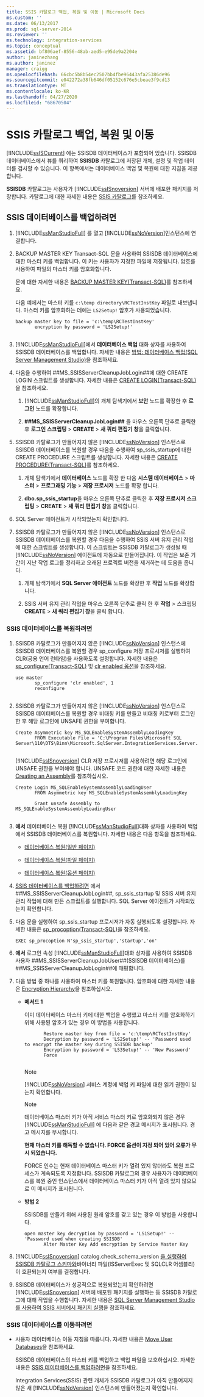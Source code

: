 ```yaml
---
title: SSIS 카탈로그 백업, 복원 및 이동 | Microsoft Docs
ms.custom: ''
ms.date: 06/13/2017
ms.prod: sql-server-2014
ms.reviewer: ''
ms.technology: integration-services
ms.topic: conceptual
ms.assetid: bf806aef-8556-48ab-aed5-e95de9a2204e
author: janinezhang
ms.author: janinez
manager: craigg
ms.openlocfilehash: 66cbc5b8b54ec2507bb4fbe96443afa25386de96
ms.sourcegitcommit: e042272a38fb646df05152c676e5cbeae3f9cd13
ms.translationtype: MT
ms.contentlocale: ko-KR
ms.lasthandoff: 04/27/2020
ms.locfileid: "68670504"
---
```

# <a name="backup-restore-and-move-the-ssis-catalog"></a>SSIS 카탈로그 백업, 복원 및 이동
  [!INCLUDE[ssISCurrent](../includes/ssiscurrent-md.md)] 에는 SSISDB 데이터베이스가 포함되어 있습니다. SSISDB 데이터베이스에서 뷰를 쿼리하여 **SSISDB** 카탈로그에 저장된 개체, 설정 및 작업 데이터를 검사할 수 있습니다. 이 항목에서는 데이터베이스 백업 및 복원에 대한 지침을 제공합니다.  
  
 **SSISDB** 카탈로그는 사용자가 [!INCLUDE[ssISnoversion](../includes/ssisnoversion-md.md)] 서버에 배포한 패키지를 저장합니다. 카탈로그에 대한 자세한 내용은 [SSIS 카탈로그](catalog/ssis-catalog.md)를 참조하세요.  
  
##  <a name="to-back-up-the-ssis-database"></a><a name="backup"></a> SSIS 데이터베이스를 백업하려면  
  
1.  [!INCLUDE[ssManStudioFull](../includes/ssmanstudiofull-md.md)] 를 열고 [!INCLUDE[ssNoVersion](../includes/ssnoversion-md.md)]인스턴스에 연결합니다.  
  
2.  BACKUP MASTER KEY Transact-SQL 문을 사용하여 SSISDB 데이터베이스에 대한 마스터 키를 백업합니다. 이 키는 사용자가 지정한 파일에 저장됩니다. 암호를 사용하여 파일의 마스터 키를 암호화합니다.  
  
     문에 대한 자세한 내용은 [BACKUP MASTER KEY&#40;Transact-SQL&#41;](/sql/t-sql/statements/backup-master-key-transact-sql)를 참조하세요.  
  
     다음 예에서는 마스터 키를 `c:\temp directory\RCTestInstKey` 파일로 내보냅니다. 마스터 키를 암호화하는 데에는 `LS2Setup!` 암호가 사용되었습니다.  
  
    ```  
    backup master key to file = 'c:\temp\RCTestInstKey'  
           encryption by password = 'LS2Setup!'  
  
    ```  
  
3.  [!INCLUDE[ssManStudioFull](../includes/ssmanstudiofull-md.md)]에서 **데이터베이스 백업** 대화 상자를 사용하여 SSISDB 데이터베이스를 백업합니다. 자세한 내용은 [방법: 데이터베이스 백업(SQL Server Management Studio)](https://go.microsoft.com/fwlink/?LinkId=231812)을 참조하세요.  
  
4.  다음을 수행하여 ##MS_SSISServerCleanupJobLogin##에 대한 CREATE LOGIN 스크립트를 생성합니다. 자세한 내용은 [CREATE LOGIN&#40;Transact-SQL&#41;](/sql/t-sql/statements/create-login-transact-sql)을 참조하세요.  
  
    1.  [!INCLUDE[ssManStudioFull](../includes/ssmanstudiofull-md.md)]의 개체 탐색기에서 **보안** 노드를 확장한 후 **로그인** 노드를 확장합니다.  
  
    2.  **##MS_SSISServerCleanupJobLogin##** 을 마우스 오른쪽 단추로 클릭한 후 **로그인 스크립팅** > **CREATE** > **새 쿼리 편집기 창**을 클릭합니다.  
  
5.  SSISDB 카탈로그가 만들어지지 않은 [!INCLUDE[ssNoVersion](../includes/ssnoversion-md.md)] 인스턴스로 SSISDB 데이터베이스를 복원할 경우 다음을 수행하여 sp_ssis_startup에 대한 CREATE PROCEDURE 스크립트를 생성합니다. 자세한 내용은 [CREATE PROCEDURE&#40;Transact-SQL&#41;](/sql/t-sql/statements/create-procedure-transact-sql)를 참조하세요.  
  
    1.  개체 탐색기에서 **데이터베이스** 노드를 확장 한 다음 **시스템 데이터베이스** > **마스터** > **프로그래밍 기능** > **저장 프로시저** 노드를 확장 합니다.  
  
    2.  **dbo.sp_ssis_startup**을 마우스 오른쪽 단추로 클릭한 후 **저장 프로시저 스크립팅** > **CREATE** > **새 쿼리 편집기 창**을 클릭합니다.  
  
6.  SQL Server 에이전트가 시작되었는지 확인합니다.  
  
7.  SSISDB 카탈로그가 만들어지지 않은 [!INCLUDE[ssNoVersion](../includes/ssnoversion-md.md)] 인스턴스로 SSISDB 데이터베이스를 복원할 경우 다음을 수행하여 SSIS 서버 유지 관리 작업에 대한 스크립트를 생성합니다. 이 스크립트는 SSISDB 카탈로그가 생성될 때 [!INCLUDE[ssNoVersion](../includes/ssnoversion-md.md)] 에이전트에 자동으로 만들어집니다. 이 작업은 보존 기간이 지난 작업 로그를 정리하고 오래된 프로젝트 버전을 제거하는 데 도움을 줍니다.  
  
    1.  개체 탐색기에서 **SQL Server 에이전트** 노드를 확장한 후 **작업** 노드를 확장합니다.  
  
    2.  SSIS 서버 유지 관리 작업을 마우스 오른쪽 단추로 클릭 한 후 **작업** > 스크립팅**CREATE** > **새 쿼리 편집기 창**을 클릭 합니다.  
  
### <a name="to-restore-the-ssis-database"></a>SSIS 데이터베이스를 복원하려면  
  
1.  SSISDB 카탈로그가 만들어지지 않은 [!INCLUDE[ssNoVersion](../includes/ssnoversion-md.md)] 인스턴스에 SSISDB 데이터베이스를 복원할 경우 sp_configure 저장 프로시저를 실행하여 CLR(공용 언어 런타임)을 사용하도록 설정합니다. 자세한 내용은 [sp_configure&#40;Transact-SQL&#41;](/sql/relational-databases/system-stored-procedures/sp-configure-transact-sql) 및 [clr enabled 옵션](https://go.microsoft.com/fwlink/?LinkId=231855)을 참조하세요.  
  
    ```  
    use master   
           sp_configure 'clr enabled', 1  
           reconfigure  
  
    ```  
  
2.  SSISDB 카탈로그가 만들어지지 않은 [!INCLUDE[ssNoVersion](../includes/ssnoversion-md.md)] 인스턴스로 SSISDB 데이터베이스를 복원할 경우 비대칭 키를 만들고 비대칭 키로부터 로그인한 후 해당 로그인에 UNSAFE 권한을 부여합니다.  
  
    ```  
    Create Asymmetric key MS_SQLEnableSystemAssemblyLoadingKey  
           FROM Executable File = 'C:\Program Files\Microsoft SQL Server\110\DTS\Binn\Microsoft.SqlServer.IntegrationServices.Server.dll'  
  
    ```  
  
     [!INCLUDE[ssISnoversion](../includes/ssisnoversion-md.md)] CLR 저장 프로시저를 사용하려면 해당 로그인에 UNSAFE 권한을 부여해야 합니다. UNSAFE 코드 권한에 대한 자세한 내용은 [Creating an Assembly](../relational-databases/clr-integration/assemblies/creating-an-assembly.md)를 참조하십시오.  
  
    ```  
    Create Login MS_SQLEnableSystemAssemblyLoadingUser  
           FROM Asymmetric key MS_SQLEnableSystemAssemblyLoadingKey   
  
           Grant unsafe Assembly to MS_SQLEnableSystemAssemblyLoadingUser  
  
    ```  
  
3.  **에서** 데이터베이스 복원 [!INCLUDE[ssManStudioFull](../includes/ssmanstudiofull-md.md)]대화 상자를 사용하여 백업에서 SSISDB 데이터베이스를 복원합니다. 자세한 내용은 다음 항목을 참조하세요.  
  
    -   [데이터베이스 복원&#40;일반 페이지&#41;](general-page-of-integration-services-designers-options.md)  
  
    -   [데이터베이스 복원&#40;파일 페이지&#41;](../relational-databases/backup-restore/restore-database-files-page.md)  
  
    -   [데이터베이스 복원&#40;옵션 페이지&#41;](../relational-databases/backup-restore/restore-database-options-page.md)  
  
4.  [SSIS 데이터베이스를 백업하려면](#backup) 에서 ##MS_SSISServerCleanupJobLogin##, sp_ssis_startup 및 SSIS 서버 유지 관리 작업에 대해 만든 스크립트를 실행합니다. SQL Server 에이전트가 시작되었는지 확인합니다.  
  
5.  다음 문을 실행하여 sp_ssis_startup 프로시저가 자동 실행되도록 설정합니다. 자세한 내용은 [sp_procoption&#40;Transact-SQL&#41;](/sql/relational-databases/system-stored-procedures/sp-procoption-transact-sql)을 참조하세요.  
  
    ```  
    EXEC sp_procoption N'sp_ssis_startup','startup','on'  
    ```  
  
6.  **에서** 로그인 속성 [!INCLUDE[ssManStudioFull](../includes/ssmanstudiofull-md.md)]대화 상자를 사용하여 SSISDB 사용자 ##MS_SSISServerCleanupJobUser##(SSISDB 데이터베이스)를 ##MS_SSISServerCleanupJobLogin##에 매핑합니다.  
  
7.  다음 방법 중 하나를 사용하여 마스터 키를 복원합니다. 암호화에 대한 자세한 내용은 [Encryption Hierarchy](../relational-databases/security/encryption/encryption-hierarchy.md)을 참조하십시오.  
  
    -   **메서드 1**  
  
         이미 데이터베이스 마스터 키에 대한 백업을 수행했고 마스터 키를 암호화하기 위해 사용된 암호가 있는 경우 이 방법을 사용합니다.  
  
        ```  
               Restore master key from file = 'c:\temp\RCTestInstKey'  
               Decryption by password = 'LS2Setup!' -- 'Password used to encrypt the master key during SSISDB backup'  
               Encryption by password = 'LS3Setup!' -- 'New Password'  
               Force  
  
        ```  
  
        > [!NOTE]  
        >  [!INCLUDE[ssNoVersion](../includes/ssnoversion-md.md)] 서비스 계정에 백업 키 파일에 대한 읽기 권한이 있는지 확인합니다.  
  
        > [!NOTE]  
        >  데이터베이스 마스터 키가 아직 서비스 마스터 키로 암호화되지 않은 경우 [!INCLUDE[ssManStudioFull](../includes/ssmanstudiofull-md.md)] 에 다음과 같은 경고 메시지가 표시됩니다. 경고 메시지를 무시합니다.  
        >   
        >  **현재 마스터 키를 해독할 수 없습니다. FORCE 옵션이 지정 되어 있어 오류가 무시 되었습니다.**  
        >   
        >  FORCE 인수는 현재 데이터베이스 마스터 키가 열려 있지 않더라도 복원 프로세스가 계속되도록 지정합니다. SSISDB 카탈로그의 경우 사용자가 데이터베이스를 복원 중인 인스턴스에서 데이터베이스 마스터 키가 아직 열려 있지 않으므로 이 메시지가 표시됩니다.  
  
    -   **방법 2**  
  
         SSISDB를 만들기 위해 사용된 원래 암호를 갖고 있는 경우 이 방법을 사용합니다.  
  
        ```  
        open master key decryption by password = 'LS1Setup!' --'Password used when creating SSISDB'  
               Alter Master Key Add encryption by Service Master Key  
        ```  
  
8.  [!INCLUDE[ssISnoversion](../includes/ssisnoversion-md.md)] catalog.check_schema_version [을 실행하여 SSISDB 카탈로그 스키마와](/sql/integration-services/system-stored-procedures/catalog-check-schema-version)바이너리 파일(ISServerExec 및 SQLCLR 어셈블리)이 호환되는지 여부를 결정합니다.  
  
9. SSISDB 데이터베이스가 성공적으로 복원되었는지 확인하려면 [!INCLUDE[ssISnoversion](../includes/ssisnoversion-md.md)] 서버에 배포된 패키지를 실행하는 등 SSISDB 카탈로그에 대해 작업을 수행합니다. 자세한 내용은 [SQL Server Management Studio를 사용하여 SSIS 서버에서 패키지 실행](run-a-package-on-the-ssis-server-using-sql-server-management-studio.md)을 참조하세요.  
  
### <a name="to-move-the-ssis-database"></a>SSIS 데이터베이스를 이동하려면  
  
-   사용자 데이터베이스 이동 지침을 따릅니다. 자세한 내용은 [Move User Databases](../relational-databases/databases/move-user-databases.md)을 참조하세요.  
  
     SSISDB 데이터베이스의 마스터 키를 백업하고 백업 파일을 보호하십시오. 자세한 내용은 [SSIS 데이터베이스를 백업하려면](#backup)을 참조하세요.  
  
     Integration Services(SSIS) 관련 개체가 SSISDB 카탈로그가 아직 만들어지지 않은 새 [!INCLUDE[ssNoVersion](../includes/ssnoversion-md.md)] 인스턴스에 만들어졌는지 확인합니다.  
  
  
